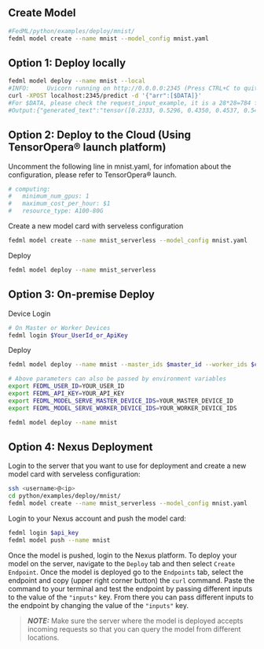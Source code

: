 ## Create Model
```sh
#FedML/python/examples/deploy/mnist/
fedml model create --name mnist --model_config mnist.yaml
```
## Option 1: Deploy locally
```sh
fedml model deploy --name mnist --local
#INFO:     Uvicorn running on http://0.0.0.0:2345 (Press CTRL+C to quit)
curl -XPOST localhost:2345/predict -d '{"arr":[$DATA]}'
#For $DATA, please check the request_input_example, it is a 28*28=784 float array
#Output:{"generated_text":"tensor([0.2333, 0.5296, 0.4350, 0.4537, 0.5424, 0.4583, 0.4803, 0.2862, 0.5507,\n        0.8683], grad_fn=<SigmoidBackward0>)"}
```
## Option 2: Deploy to the Cloud (Using TensorOpera® launch platform)
Uncomment the following line in mnist.yaml,
for infomation about the configuration, please refer to TensorOpera® launch.
```yaml
# computing:
#   minimum_num_gpus: 1
#   maximum_cost_per_hour: $1
#   resource_type: A100-80G
```
Create a new model card with serveless configuration
```sh
fedml model create --name mnist_serverless --model_config mnist.yaml
```
Deploy
```sh
fedml model deploy --name mnist_serverless
```
## Option 3: On-premise Deploy
Device Login
```sh
# On Master or Worker Devices
fedml login $Your_UserId_or_ApiKey
```
Deploy
```sh
fedml model deploy --name mnist --master_ids $master_id --worker_ids $client_id --user_id $usr_id --api_key $api_key
```
```sh
# Above parameters can also be passed by environment variables
export FEDML_USER_ID=YOUR_USER_ID
export FEDML_API_KEY=YOUR_API_KEY
export FEDML_MODEL_SERVE_MASTER_DEVICE_IDS=YOUR_MASTER_DEVICE_ID
export FEDML_MODEL_SERVE_WORKER_DEVICE_IDS=YOUR_WORKER_DEVICE_IDS

fedml model deploy --name mnist
```

## Option 4: Nexus Deployment
Login to the server that you want to use for deployment and create a new model card with serveless configuration:
```sh
ssh <username>@<ip>
cd python/examples/deploy/mnist/
fedml model create --name mnist_serverless --model_config mnist.yaml
```
Login to your Nexus account and push the model card:
```sh
fedml login $api_key
fedml model push --name mnist
```
Once the model is pushed, login to the Nexus platform. To deploy your model on the server, navigate to the `Deploy` tab and then select `Create Endpoint`. Once the model is deployed go to the `Endpoints` tab, select the endpoint and copy (upper right corner button) the `curl` command. Paste the command to your terminal and test the endpoint by passing different inputs to the value of the `"inputs"` key. From there you can pass different inputs to the endpoint by changing the value of the `"inputs"` key.

> **_NOTE:_** Make sure the server where the model is deployed accepts incoming requests so that you can query the model from different locations. 
